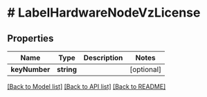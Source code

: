 # # LabelHardwareNodeVzLicense

## Properties

Name | Type | Description | Notes
------------ | ------------- | ------------- | -------------
**keyNumber** | **string** |  | [optional]

[[Back to Model list]](../../README.md#models) [[Back to API list]](../../README.md#endpoints) [[Back to README]](../../README.md)
